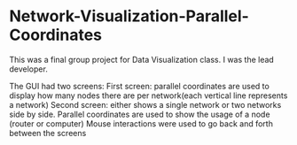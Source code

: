 # Network-Visualization-Parallel-Coordinates

This was a final group project for Data Visualization class. I was the lead developer.

The GUI had two screens:
  First screen: parallel coordinates are used to display how many nodes there are per network(each vertical line represents a network)
  Second screen: either shows a single network or two networks side by side. Parallel coordinates are used to show the usage of a node                     (router or computer)
Mouse interactions were used to go back and forth between the screens
